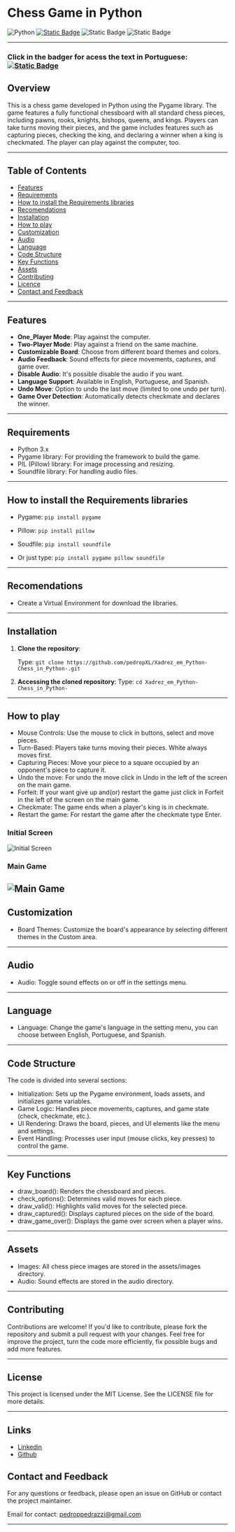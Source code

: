 # **Chess Game in Python**
![Python](https://img.shields.io/badge/Python-FFD43B?style=for-the-badge&logo=python&logoColor=blue)
[![Static Badge](https://img.shields.io/badge/LinkedIn-www.linkedin.com%2Fin%2Fpedropedrazzi-blue)](https://www.linkedin.com/in/pedropedrazzi)
![Static Badge](https://img.shields.io/badge/License-MIT%20License-red)
![Static Badge](https://img.shields.io/badge/English%20-%20US%20-%20black?style=plastic&labelColor=yellow)

---
### **Click in the badger for acess the text in Portuguese:** [![Static Badge](https://img.shields.io/badge/Portugu%C3%AAs%20-%20BR%20-%20green?style=plastic&labelColor=blue)](README.pt-br.md)

## **Overview**

This is a chess game developed in Python using the Pygame library. The game features a fully functional chessboard with all standard chess pieces, including pawns, rooks, knights, bishops, queens, and kings. Players can take turns moving their pieces, and the game includes features such as capturing pieces, checking the king, and declaring a winner when a king is checkmated. The player can play against the computer, too.

---

## **Table of Contents**

- [Features](#features)
- [Requirements](#requirements)
- [How to install the Requirements libraries](#how-to-install-the-requirements-libraries)
- [Recomendations](#recomendations)
- [Installation](#installation)
- [How to play](#how-to-play)
- [Customization](#customization)
- [Audio](#audio)
- [Language](#language)
- [Code Structure](#code-structure)
- [Key Functions](#key-functions)
- [Assets](#assets)
- [Contributing](#contributing)
- [Licence](#license)
- [Contact and Feedback](#contact-and-feedback)
---

## **Features**
- **One_Player Mode**: Play against the computer.
- **Two-Player Mode**: Play against a friend on the same machine.
- **Customizable Board**: Choose from different board themes and colors.
- **Audio Feedback**: Sound effects for piece movements, captures, and game over.
- **Disable Audio**: It's possible disable the audio if you want.
- **Language Support**: Available in English, Portuguese, and Spanish.
- **Undo Move**: Option to undo the last move (limited to one undo per turn).
- **Game Over Detection**: Automatically detects checkmate and declares the winner.

---

## **Requirements**
- Python 3.x
- Pygame library: For providing the framework to build the game.
- PIL (Pillow) library: For image processing and resizing.
- Soundfile library: For handling audio files.

---

## **How to install the Requirements libraries**

- Pygame: `pip install pygame`
- Pillow: `pip install pillow`
- Soudfile: `pip install soundfile`

- Or just type: `pip install pygame pillow soundfile`

---

## **Recomendations**

- Create a Virtual Environment for download the libraries.

---

## **Installation**
1. **Clone the repository**:
   
   Type: `git clone https://github.com/pedropXL/Xadrez_em_Python-Chess_in_Python-.git`

2. **Accessing the cloned repository**:
    Type: `cd Xadrez_em_Python-Chess_in_Python-`

---

## **How to play**

- Mouse Controls: Use the mouse to click in buttons, select and move pieces.
- Turn-Based: Players take turns moving their pieces. White always moves first.
- Capturing Pieces: Move your piece to a square occupied by an opponent's piece to capture it.
- Undo the move: For undo the move click in Undo in the left of the screen on the main game.
- Forfeit: If your want give up and(or) restart the game just click in Forfeit in the left of the screen on the main game.
- Checkmate: The game ends when a player's king is in checkmate.
- Restart the game: For restart the game after the checkmate type Enter.

### **Initial Screen**

![Initial Screen](/README_images/Initial%20screen.png)

### **Main Game**
![Main Game](/README_images/Main%20game.png)
---

## **Customization**

- Board Themes: Customize the board's appearance by selecting different themes in the Custom area.

---

## **Audio**

- Audio: Toggle sound effects on or off in the settings menu.

---

## **Language**

- Language: Change the game's language in the setting menu, you can choose between English, Portuguese, and Spanish.

---

## **Code Structure**

The code is divided into several sections:

- Initialization: Sets up the Pygame environment, loads assets, and initializes game variables.
- Game Logic: Handles piece movements, captures, and game state (check, checkmate, etc.).
- UI Rendering: Draws the board, pieces, and UI elements like the menu and settings.
- Event Handling: Processes user input (mouse clicks, key presses) to control the game.

---

## **Key Functions**

- draw_board(): Renders the chessboard and pieces.
- check_options(): Determines valid moves for each piece.
- draw_valid(): Highlights valid moves for the selected piece.
- draw_captured(): Displays captured pieces on the side of the board.
- draw_game_over(): Displays the game over screen when a player wins.

---

## **Assets**

- Images: All chess piece images are stored in the assets/images directory.
- Audio: Sound effects are stored in the audio directory.

---

## **Contributing**

Contributions are welcome! If you'd like to contribute, please fork the repository and submit a pull request with your changes. Feel free for improve the project, turn the code more efficiently, fix possible bugs and add more features.

---

## **License**
This project is licensed under the MIT License. See the LICENSE file for more details.

---

## **Links**

- [Linkedin](https://www.linkedin.com/in/pedropedrazzi)
- [Github](https://github.com/pedropXL)

## **Contact and Feedback**

For any questions or feedback, please open an issue on GitHub or contact the project maintainer.

Email for contact: pedroppedrazzi@gmail.com

---